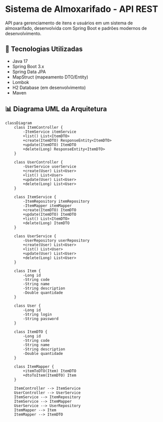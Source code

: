 # Sistema de Almoxarifado - API REST

API para gerenciamento de itens e usuários em um sistema de almoxarifado, desenvolvida com Spring Boot e padrões modernos de desenvolvimento.

## 🔧 Tecnologias Utilizadas

- Java 17
- Spring Boot 3.x
- Spring Data JPA
- MapStruct (mapeamento DTO/Entity)
- Lombok
- H2 Database (em desenvolvimento)
- Maven

## 📊 Diagrama UML da Arquitetura

```mermaid
classDiagram
    class ItemController {
        -ItemService itemService
        +list() List<ItemDTO>
        +create(ItemDTO) ResponseEntity<ItemDTO>
        +update(ItemDTO) ItemDTO
        +delete(Long) ResponseEntity<ItemDTO>
    }

    class UserController {
        -UserService userService
        +create(User) List<User>
        +list() List<User>
        +update(User) List<User>
        +delete(Long) List<User>
    }

    class ItemService {
        -ItemRepository itemRepository
        -ItemMapper itemMapper
        +create(ItemDTO) ItemDTO
        +update(ItemDTO) ItemDTO
        +list() List<ItemDTO>
        +delete(Long) ItemDTO
    }

    class UserService {
        -UserRepository userRepository
        +create(User) List<User>
        +list() List<User>
        +update(User) List<User>
        +delete(Long) List<User>
    }

    class Item {
        -Long id
        -String code
        -String name
        -String description
        -Double quantidade
    }

    class User {
        -Long id
        -String login
        -String password
    }

    class ItemDTO {
        -Long id
        -String code
        -String name
        -String description
        -Double quantidade
    }

    class ItemMapper {
        +itemToDTO(Item) ItemDTO
        +dtoToItem(ItemDTO) Item
    }

    ItemController --> ItemService
    UserController --> UserService
    ItemService --> ItemRepository
    ItemService --> ItemMapper
    UserService --> UserRepository
    ItemMapper --> Item
    ItemMapper --> ItemDTO
